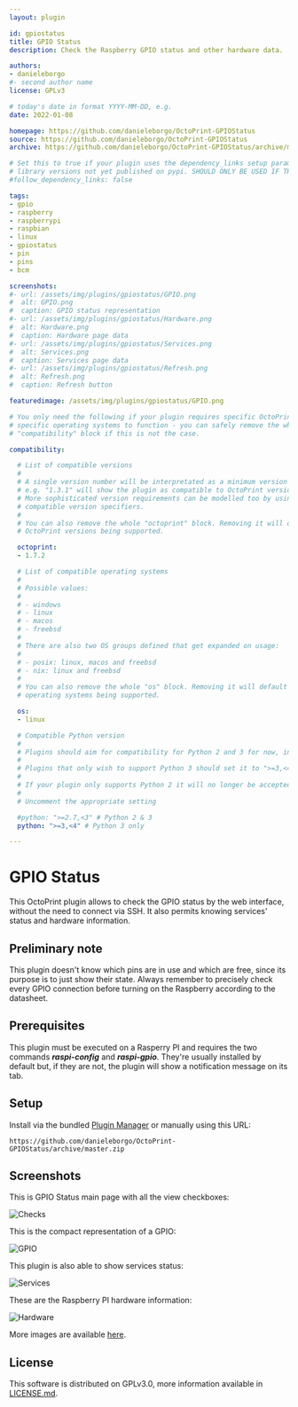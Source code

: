 ```yaml
---
layout: plugin

id: gpiostatus
title: GPIO Status
description: Check the Raspberry GPIO status and other hardware data.

authors:
- danieleborgo
#- second author name
license: GPLv3

# today's date in format YYYY-MM-DD, e.g.
date: 2022-01-08

homepage: https://github.com/danieleborgo/OctoPrint-GPIOStatus
source: https://github.com/danieleborgo/OctoPrint-GPIOStatus
archive: https://github.com/danieleborgo/OctoPrint-GPIOStatus/archive/master.zip

# Set this to true if your plugin uses the dependency_links setup parameter to include
# library versions not yet published on pypi. SHOULD ONLY BE USED IF THERE IS NO OTHER OPTION!
#follow_dependency_links: false

tags:
- gpio
- raspberry
- raspberrypi
- raspbian
- linux
- gpiostatus
- pin
- pins
- bcm

screenshots:
#- url: /assets/img/plugins/gpiostatus/GPIO.png
#  alt: GPIO.png
#  caption: GPIO status representation
#- url: /assets/img/plugins/gpiostatus/Hardware.png
#  alt: Hardware.png
#  caption: Hardware page data
#- url: /assets/img/plugins/gpiostatus/Services.png
#  alt: Services.png
#  caption: Services page data
#- url: /assets/img/plugins/gpiostatus/Refresh.png
#  alt: Refresh.png
#  caption: Refresh button

featuredimage: /assets/img/plugins/gpiostatus/GPIO.png

# You only need the following if your plugin requires specific OctoPrint versions or
# specific operating systems to function - you can safely remove the whole
# "compatibility" block if this is not the case.

compatibility:

  # List of compatible versions
  #
  # A single version number will be interpretated as a minimum version requirement,
  # e.g. "1.3.1" will show the plugin as compatible to OctoPrint versions 1.3.1 and up.
  # More sophisticated version requirements can be modelled too by using PEP440
  # compatible version specifiers.
  #
  # You can also remove the whole "octoprint" block. Removing it will default to all
  # OctoPrint versions being supported.

  octoprint:
  - 1.7.2

  # List of compatible operating systems
  #
  # Possible values:
  #
  # - windows
  # - linux
  # - macos
  # - freebsd
  #
  # There are also two OS groups defined that get expanded on usage:
  #
  # - posix: linux, macos and freebsd
  # - nix: linux and freebsd
  #
  # You can also remove the whole "os" block. Removing it will default to all
  # operating systems being supported.

  os:
  - linux

  # Compatible Python version
  #
  # Plugins should aim for compatibility for Python 2 and 3 for now, in which case the value should be ">=2.7,<4".
  #
  # Plugins that only wish to support Python 3 should set it to ">=3,<4".
  #
  # If your plugin only supports Python 2 it will no longer be accepted on the plugin repository.
  #
  # Uncomment the appropriate setting

  #python: ">=2.7,<3" # Python 2 & 3
  python: ">=3,<4" # Python 3 only

---
```


# GPIO Status

This OctoPrint plugin allows to check the GPIO status
by the web interface, without the need to connect via SSH.
It also permits knowing services' status and hardware
information.

## Preliminary note

This plugin doesn't know which pins are in use and which
are free, since its purpose is to just show their state.
Always remember to precisely check every GPIO connection
before turning on the Raspberry according to the datasheet.

## Prerequisites

This plugin must be executed on a Rasperry PI and requires
the two commands __*raspi-config*__ and __*raspi-gpio*__.
They're usually installed by default but, if they are not,
the plugin will show a notification message on its tab.

## Setup

Install via the bundled [Plugin Manager](
https://docs.octoprint.org/en/master/bundledplugins/pluginmanager.html)
or manually using this URL:

    https://github.com/danieleborgo/OctoPrint-GPIOStatus/archive/master.zip


## Screenshots

This is GPIO Status main page with all the view checkboxes:

![Checks](/assets/img/plugins/gpiostatus/Checks.png)

This is the compact representation of a GPIO:

![GPIO](/assets/img/plugins/gpiostatus/GPIO.png)

This plugin is also able to show services status:

![Services](/assets/img/plugins/gpiostatus/Services.png)

These are the Raspberry PI hardware information:

![Hardware](/assets/img/plugins/gpiostatus/Hardware.png)

More images are available [here](
https://github.com/danieleborgo/OctoPrint-GPIOStatus/tree/master/docs).

## License

This software is distributed on GPLv3.0, more information
available in [LICENSE.md](
https://github.com/danieleborgo/OctoPrint-GPIOStatus/blob/master/LICENSE.md).


